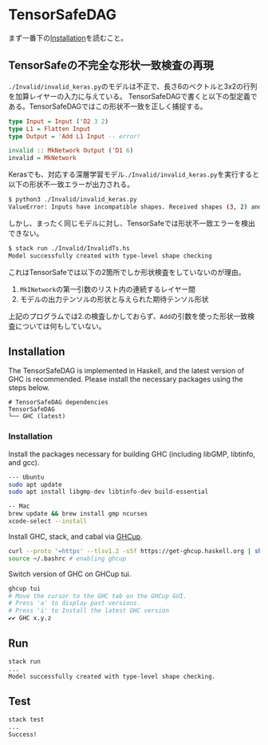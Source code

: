 # TensorSafeDAG

まず一番下の[Installation](#installation)を読むこと。

## TensorSafeの不完全な形状一致検査の再現
`./Invalid/invalid_keras.py`のモデルは不正で、長さ6のベクトルと3x2の行列を加算レイヤーの入力に与えている。
TensorSafeDAGで書くと以下の型定義である。TensorSafeDAGではこの形状不一致を正しく捕捉する。
```haskell
type Input = Input ('D2 3 2)
type L1 = Flatten Input
type Output = 'Add L1 Input -- error!

invalid :: MkNetwork Output ('D1 6)
invalid = MkNetwork
```

Kerasでも、対応する深層学習モデル`./Invalid/invalid_keras.py`を実行すると以下の形状不一致エラーが出力される。
```sh
$ python3 ./Invalid/invalid_keras.py
ValueError: Inputs have incompatible shapes. Received shapes (3, 2) and (6,)
```
しかし、まったく同じモデルに対し、TensorSafeでは形状不一致エラーを検出できない。
```sh
$ stack run ./Invalid/InvalidTs.hs
Model successfully created with type-level shape checking
```
これはTensorSafeでは以下の2箇所でしか形状検査をしていないのが理由。
1. `MkINetwork`の第一引数のリスト内の連続するレイヤー間
2. モデルの出力テンソルの形状と与えられた期待テンソル形状

上記のプログラムでは2.の検査しかしておらず、`Add`の引数を使った形状一致検査については何もしていない。

## Installation
The TensorSafeDAG is implemented in Haskell, and the latest version of GHC is recommended.
Please install the necessary packages using the steps below.

```
# TensorSafeDAG dependencies
TensorSafeDAG
└── GHC (latest)
```

### Installation
Install the packages necessary for building GHC (including libGMP, libtinfo, and gcc).
```bash
--- Ubuntu
sudo apt update
sudo apt install libgmp-dev libtinfo-dev build-essential

-- Mac
brew update && brew install gmp ncurses
xcode-select --install
```

Install GHC, stack, and cabal via [GHCup](https://www.haskell.org/ghcup/#).
```bash
curl --proto '=https' --tlsv1.2 -sSf https://get-ghcup.haskell.org | sh
source ~/.bashrc # enabling ghcup
```

Switch version of GHC on GHCup tui.
```bash
ghcup tui
# Move the cursor to the GHC tab on the GHCup GUI.
# Press 'a' to display past versions.
# Press 'i' to Install the latest GHC version
✔✔ GHC x.y.z
```

## Run
```bash
stack run
...
Model successfully created with type-level shape checking.
```

## Test
```bash
stack test
...
Success!
```
